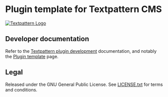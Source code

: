 # Plugin template for Textpattern CMS

[![Textpattern Logo](https://textpattern.io/assets/img/branding/carver/carver-128px.svg)](http://textpattern.com/)

## Developer documentation

Refer to the
[Textpattern plugin development](https://docs.textpattern.io/development/)
documentation, and notably the
[Plugin template](https://docs.textpattern.io/development/plugin-template-help)
page.

## Legal

Released under the GNU General Public License. See
[LICENSE.txt](https://github.com/textpattern/textpattern/blob/master/LICENSE.txt)
for terms and conditions.
